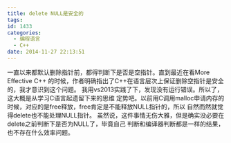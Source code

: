 ```yaml
---
title: delete NULL是安全的
tags:
id: 1433
categories:
  - 编程语言 
  - C++
date: 2014-11-27 22:13:51
---
```


一直以来都默认删除指针前，都得判断下是否是空指针。直到最近在看More Effective C++
的时候，作者明确指出了C++在语言层次上保证删除空指针是安全的，我才意识到这个问题。
我用vs2013实践了下，发现没有运行错误。所以了，这大概是从学习C语言起遗留下来的思维
定势吧。以前用C调用malloc申请内存的时候，对应的是free释放，free肯定是不能释放NULL指针的，所以
自然而然就觉得delete也不能处理NULL指针。
虽然说，这件事情无伤大雅，但是确实没必要在delete之前判断下是否为NULL了，毕竟自己
判断和编译器判断都是一样的结果，也不存在什么效率问题。